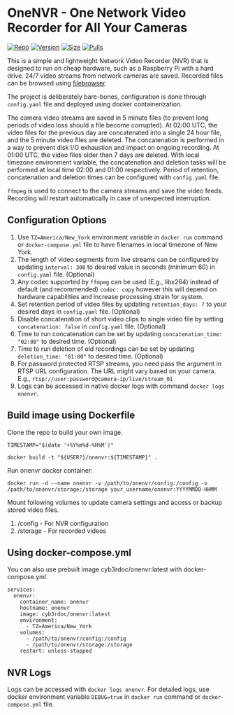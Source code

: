 # OneNVR - One Network Video Recorder for All Your Cameras

[![Repo](https://img.shields.io/badge/Docker-Repo-007EC6?labelColor-555555&color-007EC6&logo=docker&logoColor=fff&style=flat-square)](https://hub.docker.com/r/cyb3rdoc/onenvr)
[![Version](https://img.shields.io/docker/v/cyb3rdoc/onenvr/latest?labelColor-555555&color-007EC6&style=flat-square)](https://hub.docker.com/r/cyb3rdoc/onenvr)
[![Size](https://img.shields.io/docker/image-size/cyb3rdoc/onenvr/latest?sort=semver&labelColor-555555&color-007EC6&style=flat-square)](https://hub.docker.com/r/cyb3rdoc/onenvr)
[![Pulls](https://img.shields.io/docker/pulls/cyb3rdoc/onenvr?labelColor-555555&color-007EC6&style=flat-square)](https://hub.docker.com/r/cyb3rdoc/onenvr)

This is a simple and lightweight Network Video Recorder (NVR) that is designed to run on cheap hardware, such as a Raspberry Pi with a hard drive. 24/7 video streams from network cameras are saved. Recorded files can be browsed using [filebrowser](https://github.com/filebrowser/filebrowser).

The project is deliberately bare-bones, configuration is done through `config.yaml` file and deployed using docker containerization.

The camera video streams are saved in 5 minute files (to prevent long periods of video loss should a file become corrupted). At 02:00 UTC, the video files for the previous day are concatenated into a single 24 hour file, and the 5 minute video files are deleted. The concatenation is performed in a way to prevent disk I/O exhaustion and impact on ongoing recording. At 01:00 UTC, the video files older than 7 days are deleted. With local timezone environment variable, the concatenation and deletion tasks will be performed at local time 02:00 and 01:00 respectively. Period of retention, concatenation and deletion times can be configured with `config.yaml` file.

`ffmpeg` is used to connect to the camera streams and save the video feeds. Recording will restart automatically in case of unexpected interruption.

## Configuration Options
1. Use `TZ=America/New_York` environment variable in `docker run` command or `docker-compose.yml` file to have filenames in local timezone of New York.
2. The length of video segments from live streams can be configured by updating `interval: 300` to desired value in seconds (minimum 60) in `config.yaml` file. (Optional)
3. Any codec supported by `ffmpeg` can be used (E.g., libx264) instead of default (and recommended) `codec: copy` however this will depend on hardware capabilities and increase processing strain for system.
4. Set retention period of video files by updating `retention_days: 7` to your desired days in `config.yaml` file. (Optional)
5. Disable concatenation of short video clips to single video file by setting `concatenation: false` in `config.yaml` file. (Optional)
6. Time to run concatenation can be set by updating `concatenation_time: "02:00"` to desired time. (Optional)
7. Time to run deletion of old recordings can be set by updating `deletion_time: "01:00"` to desired time. (Optional)
8. For password protected RTSP streams, you need pass the argument in RTSP URL configuration. The URL might vary based on your camera. E.g., `rtsp://user:password@camera-ip/live/stream_01`
9. Logs can be accessed in native docker logs with command `docker logs onenvr`.

## Build image using Dockerfile

Clone the repo to build your own image.

```
TIMESTAMP="$(date '+%Y%m%d-%H%M')"

docker build -t "${USER?}/onenvr:${TIMESTAMP}" .
```

Run onenvr docker container:
```
docker run -d --name onenvr -v /path/to/onenvr/config:/config -v /path/to/onenvr/storage:/storage your_username/onenvr:YYYYMMDD-HHMM
```

Mount following volumes to update camera settings and access or backup stored video files.
1. /config - For NVR configuration
2. /storage - For recorded videos

## Using docker-compose.yml

You can also use prebuilt image cyb3rdoc/onenvr:latest with docker-compose.yml.
```
services:
  onenvr:
    container_name: onenvr
    hostname: onenvr
    image: cyb3rdoc/onenvr:latest
    environment:
      - TZ=America/New_York
    volumes:
      - /path/to/onenvr/config:/config
      - /path/to/onenvr/storage:/storage
    restart: unless-stopped

```

## NVR Logs
Logs can be accessed with `docker logs onenvr`. For detailed logs, use docker environment variable `DEBUG=true` in `docker run` command or `docker-compose.yml` file.
